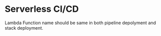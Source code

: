 # Serverless CI/CD
  Lambda Function name should be same in both pipeline depolyment and stack deployment.
